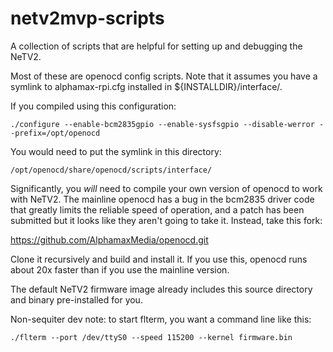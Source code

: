 # netv2mvp-scripts

A collection of scripts that are helpful for setting up and debugging
the NeTV2.

Most of these are openocd config scripts. Note that it assumes you have
a symlink to alphamax-rpi.cfg installed in ${INSTALLDIR}/interface/.

If you compiled using this configuration:

```
./configure --enable-bcm2835gpio --enable-sysfsgpio --disable-werror --prefix=/opt/openocd
```

You would need to put the symlink in this directory:

```
/opt/openocd/share/openocd/scripts/interface/
```

Significantly, you *will* need to compile your own version of openocd
to work with NeTV2. The mainline openocd has a bug in the bcm2835 driver code
that greatly limits the reliable speed of operation, and a patch has been
submitted but it looks like they aren't going to take it. Instead, take
this fork:

https://github.com/AlphamaxMedia/openocd.git

Clone it recursively and build and install it. If you use this, openocd
runs about 20x faster than if you use the mainline version.

The default NeTV2 firmware image already includes this source directory
and binary pre-installed for you.

Non-sequiter dev note: to start flterm, you want a command line like this:

```
./flterm --port /dev/ttyS0 --speed 115200 --kernel firmware.bin
```
